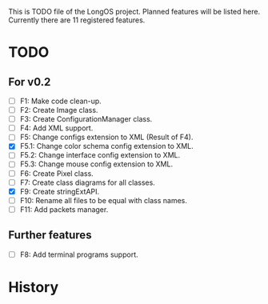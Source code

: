 This is TODO file of the LongOS project. Planned features will be listed here.
Currently there are 11 registered features.

TODO
========

For v0.2
--------

- [ ] F1: Make code clean-up.
- [ ] F2: Create Image class.
- [ ] F3: Create ConfigurationManager class.
- [ ] F4: Add XML support.
- [ ] F5: Change configs extension to XML (Result of F4).
- [X] F5.1: Change color schema config extension to XML.
- [ ] F5.2: Change interface config extension to XML.
- [ ] F5.3: Change mouse config extension to XML.
- [ ] F6: Create Pixel class.
- [ ] F7: Create class diagrams for all classes.
- [X] F9: Create stringExtAPI.
- [ ] F10: Rename all files to be equal with class names.
- [ ] F11: Add packets manager.

Further features
--------
- [ ] F8: Add terminal programs support.

History
========